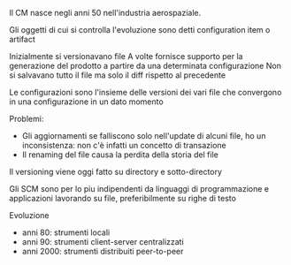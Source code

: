 Il CM nasce negli anni 50 nell'industria aerospaziale.

Gli oggetti di cui si controlla l'evoluzione sono detti configuration item o artifact

Inizialmente si versionavano file 
A volte fornisce supporto per la generazione del prodotto a partire da una determinata configurazione 
Non si salvavano tutto il file ma solo il diff rispetto al precedente

Le configurazioni sono l'insieme delle versioni dei vari file che convergono in una configurazione in un dato momento

Problemi:
- Gli aggiornamenti se falliscono solo nell'update di alcuni file, ho un inconsistenza: non c'è infatti un concetto di transazione
- Il renaming del file causa la perdita della storia del file 

Il versioning viene oggi fatto su directory e sotto-directory


Gli SCM sono per lo piu indipendenti da linguaggi di programmazione e applicazioni lavorando su file, preferibilmente su righe di testo

Evoluzione
- anni 80: strumenti locali
- anni 90: strumenti client-server centralizzati
- anni 2000: strumenti distribuiti peer-to-peer